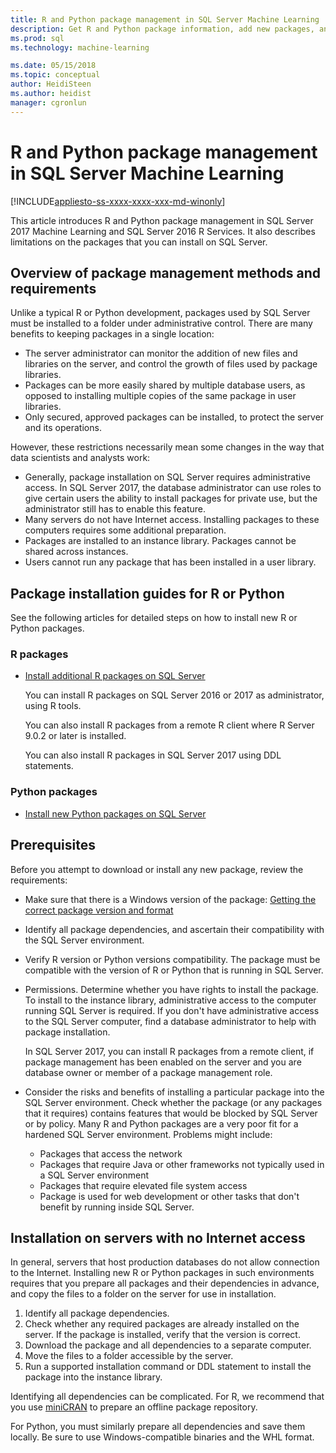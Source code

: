 ```yaml
---
title: R and Python package management in SQL Server Machine Learning | Microsoft Docs
description: Get R and Python package information, add new packages, and enable client access on a SQL Server instance configured for machine learning.
ms.prod: sql
ms.technology: machine-learning

ms.date: 05/15/2018  
ms.topic: conceptual
author: HeidiSteen
ms.author: heidist
manager: cgronlun
---
```

# R and Python package management in SQL Server Machine Learning
[!INCLUDE[appliesto-ss-xxxx-xxxx-xxx-md-winonly](../../includes/appliesto-ss-xxxx-xxxx-xxx-md-winonly.md)]

This article introduces R and Python package management in SQL Server 2017 Machine Learning and SQL Server 2016 R Services. It also describes limitations on the packages that you can install on SQL Server.

## Overview of package management methods and requirements

Unlike a typical R or Python development, packages used by SQL Server must be installed to a folder under administrative control. There are many benefits to keeping packages in a single location:

+ The server administrator can monitor the addition of new files and libraries on the server, and control the growth of files used by package libraries. 
+ Packages can be more easily shared by multiple database users, as opposed to installing multiple copies of the same package in user libraries.
+ Only secured, approved packages can be installed, to protect the server and its operations.

However, these restrictions necessarily mean some changes in the way that data scientists and analysts work:

+ Generally, package installation on SQL Server requires administrative access. In SQL Server 2017, the database administrator can use roles to give certain users the ability to install packages for private use, but the administrator still has to enable this feature.
+ Many servers do not have Internet access. Installing packages to these computers requires some additional preparation.
+ Packages are installed to an instance library. Packages cannot be shared across instances.
+ Users cannot run any package that has been installed in a user library.

## Package installation guides for R or Python

See the following articles for detailed steps on how to install new R or Python packages. 

### R packages

+ [Install additional R packages on SQL Server](install-additional-r-packages-on-sql-server.md)

    You can install R packages on SQL Server 2016 or 2017 as administrator, using R tools.

    You can also install R packages from a remote R client where R Server 9.0.2 or later is installed.

    You can also install R packages in SQL Server 2017 using DDL statements.

### Python packages

+ [Install new Python packages on SQL Server](../python/install-additional-python-packages-on-sql-server.md)

## Prerequisites

Before you attempt to download or install any new package, review the requirements:

+ Make sure that there is a Windows version of the package: [Getting the correct package version and format](#packageVersion)

+ Identify all package dependencies, and ascertain their compatibility with the SQL Server environment.

+ Verify R version or Python versions compatibility. The package must be compatible with the version of R or Python that is running in SQL Server.

+ Permissions. Determine whether you have rights to install the package. To install to the instance library, administrative access to the computer running SQL Server is required. If you don't have administrative access to the SQL Server computer, find a database administrator to help with package installation.

    In SQL Server 2017, you can install R packages from a remote client, if package management has been enabled on the server and you are database owner or member of a package management role.

+ Consider the risks and benefits of installing a particular package into the SQL Server environment. Check whether the package (or any packages that it requires) contains features that would be blocked by SQL Server or by policy. Many R and Python packages are a very poor fit for a hardened SQL Server environment. Problems might include:

    - Packages that access the network
    - Packages that require Java or other frameworks not typically used in a SQL Server environment
    - Packages that require elevated file system access
    - Package is used for web development or other tasks that don't benefit by running inside SQL Server.

## Installation on servers with no Internet access

In general, servers that host production databases do not allow connection to the  Internet. Installing new R or Python packages in such environments requires that you prepare all packages and their dependencies in advance, and copy the files to a folder on the server for use in installation.

1. Identify all package dependencies. 
2. Check whether any required packages are already installed on the server. If the package is installed, verify that the version is correct.
3. Download the package and all dependencies to a separate computer.
4. Move the files to a folder accessible by the server.
5. Run a supported installation command or DDL statement to install the package into the instance library.

Identifying all dependencies can be complicated. For R, we recommend that you use [miniCRAN](create-a-local-package-repository-using-minicran.md) to prepare an offline package repository.

For Python, you must similarly prepare all dependencies and save them locally. Be sure to use Windows-compatible binaries and the WHL format.
